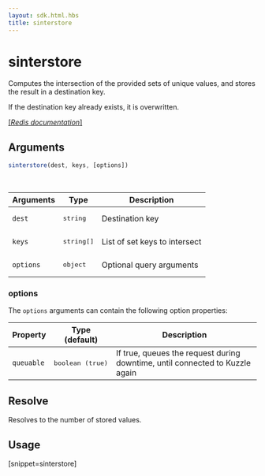 ```yaml
---
layout: sdk.html.hbs
title: sinterstore
---
```


# sinterstore

Computes the intersection of the provided sets of unique values, and stores the result in a destination key.

If the destination key already exists, it is overwritten.

[[_Redis documentation_]](https://redis.io/commands/sinterstore)

## Arguments

```js
sinterstore(dest, keys, [options])
```

<br/>

| Arguments    | Type    | Description |
|--------------|---------|-------------|
| `dest` | <pre>string</pre> | Destination key |
| `keys` | <pre>string[]</pre> | List of set keys to intersect |
| ``options`` | <pre>object</pre> | Optional query arguments |

### options

The `options` arguments can contain the following option properties:

| Property   | Type (default)   | Description                       |
| ---------- | ------- | --------------------------------- |
| `queuable` | <pre>boolean (true)</pre> | If true, queues the request during downtime, until connected to Kuzzle again |

## Resolve

Resolves to the number of stored values.

## Usage

[snippet=sinterstore]
